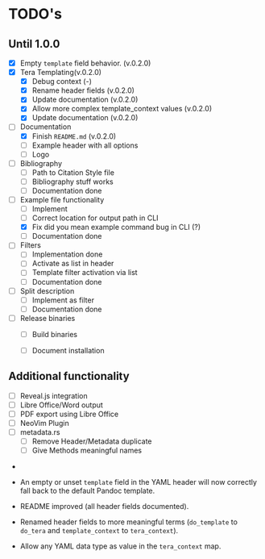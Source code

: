 # TODO's

## Until 1.0.0 

- [x] Empty `template` field behavior. (v.0.2.0)
- [x] Tera Templating(v.0.2.0)
	- [x] Debug context (-)
	- [x] Rename header fields (v.0.2.0)
	- [x] Update documentation (v.0.2.0)
	- [x] Allow more complex template_context values (v.0.2.0)
	- [x] Update documentation (v.0.2.0)
- [ ] Documentation
	- [x] Finish `README.md` (v.0.2.0)
	- [ ] Example header with all options
	- [ ] Logo
- [ ] Bibliography
	- [ ] Path to Citation Style file
	- [ ] Bibliography stuff works
	- [ ] Documentation done
- [ ] Example file functionality
	- [ ] Implement
	- [ ] Correct location for output path in CLI
	- [x] Fix did you mean example command bug in CLI (?)
	- [ ] Documentation done
- [ ] Filters
	- [ ] Implementation done
	- [ ] Activate as list in header
	- [ ] Template filter activation via list
	- [ ] Documentation done
- [ ] Split description
	- [ ] Implement as filter
	- [ ] Documentation done
- [ ] Release binaries
	- [ ] Build binaries
	- [ ] Document installation


## Additional functionality

- [ ] Reveal.js integration
- [ ] Libre Office/Word output
- [ ] PDF export using Libre Office
- [ ] NeoVim Plugin
- [ ] metadata.rs
	- [ ] Remove Header/Metadata duplicate
	- [ ] Give Methods meaningful names
- 


- An empty or unset `template` field in the YAML header will now correctly fall back to the default Pandoc template.
- README improved (all header fields documented).
- Renamed header fields to more meaningful terms (`do_template` to `do_tera` and `template_context` to `tera_context`).
- Allow any YAML data type as value in the `tera_context` map.
